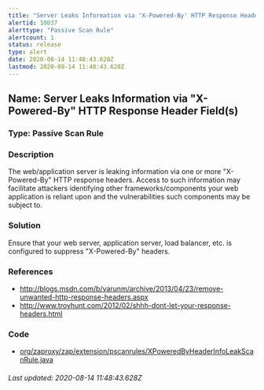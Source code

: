 ```yaml
---
title: "Server Leaks Information via 'X-Powered-By' HTTP Response Header Field(s)"
alertid: 10037
alerttype: "Passive Scan Rule"
alertcount: 1
status: release
type: alert
date: 2020-08-14 11:48:43.628Z
lastmod: 2020-08-14 11:48:43.628Z
---
```

## Name: Server Leaks Information via "X-Powered-By" HTTP Response Header Field(s)

### Type: Passive Scan Rule


### Description

The web/application server is leaking information via one or more "X-Powered-By" HTTP response headers. Access to such information may facilitate attackers identifying other frameworks/components your web application is reliant upon and the vulnerabilities such components may be subject to.

### Solution

Ensure that your web server, application server, load balancer, etc. is configured to suppress "X-Powered-By" headers.

### References

* http://blogs.msdn.com/b/varunm/archive/2013/04/23/remove-unwanted-http-response-headers.aspx
* http://www.troyhunt.com/2012/02/shhh-dont-let-your-response-headers.html

### Code

 * [org/zaproxy/zap/extension/pscanrules/XPoweredByHeaderInfoLeakScanRule.java](https://github.com/zaproxy/zap-extensions/blob/master/addOns/pscanrules/src/main/java/org/zaproxy/zap/extension/pscanrules/XPoweredByHeaderInfoLeakScanRule.java)

###### Last updated: 2020-08-14 11:48:43.628Z
